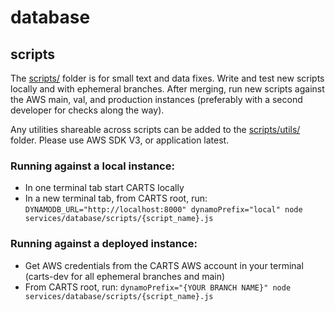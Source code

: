 # database

## scripts

The [scripts/](./scripts/) folder is for small text and data fixes. Write and test new scripts locally and with ephemeral branches. After merging, run new scripts against the AWS main, val, and production instances (preferably with a second developer for checks along the way).

Any utilities shareable across scripts can be added to the [scripts/utils/](./scripts/utils/) folder. Please use AWS SDK V3, or application latest.

### Running against a local instance:

- In one terminal tab start CARTS locally
- In a new terminal tab, from CARTS root, run:
  `DYNAMODB_URL="http://localhost:8000" dynamoPrefix="local" node services/database/scripts/{script_name}.js`

### Running against a deployed instance:

- Get AWS credentials from the CARTS AWS account in your terminal (carts-dev for all ephemeral branches and main)
- From CARTS root, run:
  `dynamoPrefix="{YOUR BRANCH NAME}" node services/database/scripts/{script_name}.js`
